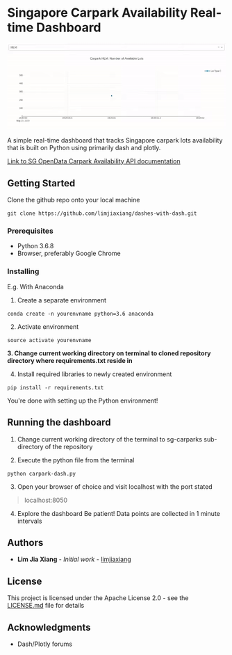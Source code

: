 # Singapore Carpark Availability Real-time Dashboard

![](carpark-dash.gif)

A simple real-time dashboard that tracks Singapore carpark lots availability that is built on Python using primarily dash and plotly.

[Link to SG OpenData Carpark Availability API documentation](https://data.gov.sg/dataset/carpark-availability)

## Getting Started

Clone the github repo onto your local machine

```
git clone https://github.com/limjiaxiang/dashes-with-dash.git
```

### Prerequisites

* Python 3.6.8
* Browser, preferably Google Chrome

### Installing

E.g. With Anaconda

1. Create a separate environment
```
conda create -n yourenvname python=3.6 anaconda
```

2. Activate environment
```
source activate yourenvname
```

**3. Change current working directory on terminal to cloned repository directory where requirements.txt reside in**

4. Install required libraries to newly created environment
```
pip install -r requirements.txt
```

You're done with setting up the Python environment!

## Running the dashboard

1. Change current working directory of the terminal to sg-carparks sub-directory of the repository

2. Execute the python file from the terminal
```
python carpark-dash.py
```

3. Open your browser of choice and visit localhost with the port stated
> localhost:8050

4. Explore the dashboard
Be patient! Data points are collected in 1 minute intervals

## Authors

* **Lim Jia Xiang** - *Initial work* - [limjiaxiang](https://github.com/limjiaxiang)

## License

This project is licensed under the Apache License 2.0 - see the [LICENSE.md](LICENSE.md) file for details

## Acknowledgments

* Dash/Plotly forums

